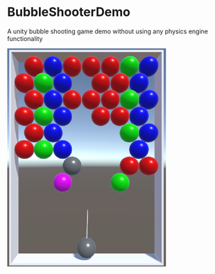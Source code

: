 # BubbleShooterDemo

A unity bubble shooting game demo without using any physics engine functionality

![](https://github.com/lujian101/BubbleShooterDemo/blob/master/images/screenshot.png)

